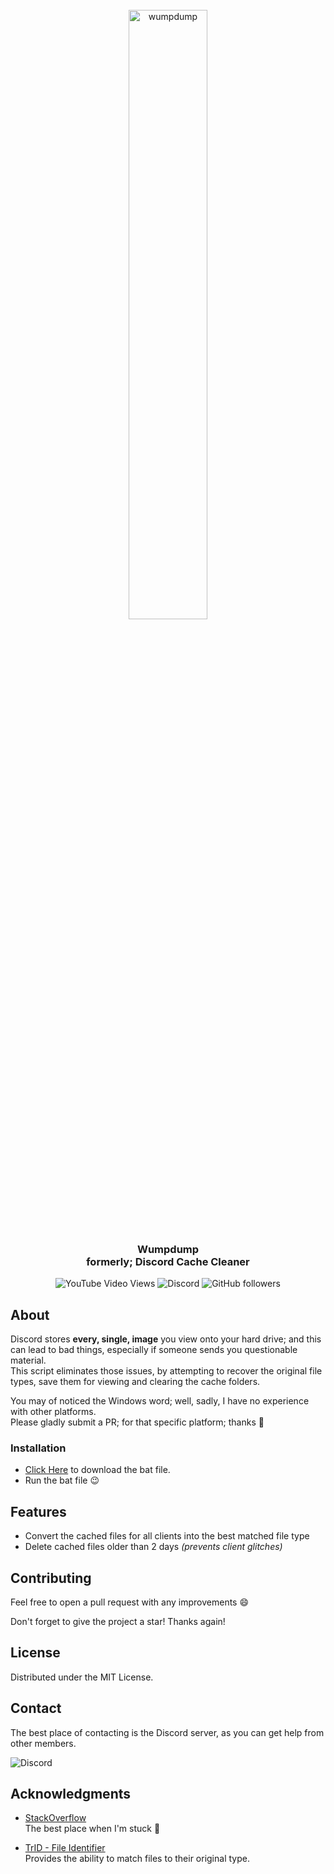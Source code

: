 <br />
<div align="center">
    <img src="https://cdn.jsdelivr.net/gh/danielytuk/discord-cache-cleaner@1.0.2/dcc-wordmark.png" alt="wumpdump" width="50%">

  <h3 align="center">Wumpdump<br />formerly; Discord Cache Cleaner</h3>
  
  <a style="text-decoration: none;" href="https://youtu.be/ZIfhx-Qi8xo">
    <img alt="YouTube Video Views" src="https://img.shields.io/youtube/views/ZIfhx-Qi8xo?label=watch%20showcase&style=for-the-badge">
  </a>
  <a style="text-decoration: none;" href="https://dytuk.media/discord">
    <img alt="Discord" src="https://img.shields.io/discord/851468794890158080?color=5865f2&label=%20Support&logo=discord&logoColor=white&style=for-the-badge">
  </a>
  <a style="text-decoration: none;" href="https://youtu.be/ZIfhx-Qi8xo">
    <img alt="GitHub followers" src="https://img.shields.io/github/followers/danielytuk?style=for-the-badge">
  </a>
</div>

## About
Discord stores **every, single, image** you view onto your hard drive; and this can lead to bad things, especially if someone sends you questionable material.<br />This script eliminates those issues, by attempting to recover the original file types, save them for viewing and clearing the cache folders.

You may of noticed the Windows word; well, sadly, I have no experience with other platforms.<br />Please gladly submit a PR; for that specific platform; thanks 💖

### Installation
- [Click Here](https://cdn.statically.io/gh/danielytuk/Discord-Cache-Cleaner/main/wumpdump.bat) to download the bat file.
- Run the bat file 😉

## Features

- Convert the cached files for all clients into the best matched file type
- Delete cached files older than 2 days *(prevents client glitches)*

## Contributing

Feel free to open a pull request with any improvements 😄

Don't forget to give the project a star! Thanks again!

## License

Distributed under the MIT License.

## Contact
The best place of contacting is the Discord server, as you can get help from other members.

<a style="text-decoration: none;" href="https://dytuk.media/discord">
    <img alt="Discord" src="https://img.shields.io/discord/851468794890158080?color=5865f2&label=%20Support&logo=discord&logoColor=white&style=for-the-badge">
</a>

## Acknowledgments

* [StackOverflow](https://stackoverflow.com/questions/tagged/batch-file)<br />The best place when I'm stuck 🤣

* [TrID - File Identifier](https://mark0.net/soft-trid-e.html)<br />Provides the ability to match files to their original type.
